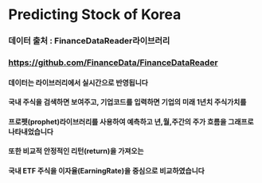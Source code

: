 # Predicting Stock of Korea
### 데이터 출처 : FinanceDataReader라이브러리
### https://github.com/FinanceData/FinanceDataReader
#### 데이터는 라이브러리에서 실시간으로 반영됩니다
#### 국내 주식을 검색하면 보여주고, 기업코드를 입력하면 기업의 미래 1년치 주식가치를
#### 프로펫(prophet)라이브러리를 사용하여 예측하고 년,월,주간의 주가 흐름을 그래프로 나타내었습니다
#### 또한 비교적 안정적인 리턴(return)을 가져오는 
#### 국내 ETF 주식을 이자율(EarningRate)을 중심으로 비교하였습니다